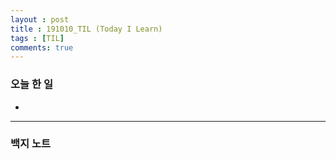 ```yaml
---
layout : post
title : 191010_TIL (Today I Learn)
tags : [TIL]
comments: true
---
```

### 오늘 한 일
- 

---
### 백지 노트
